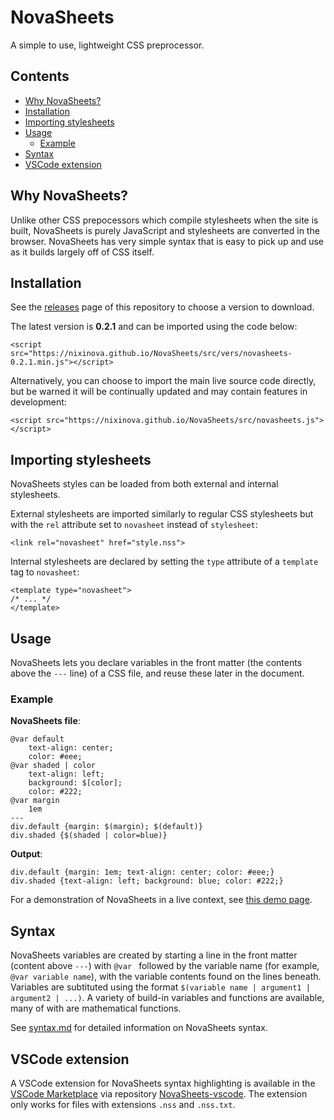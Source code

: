 # NovaSheets

A simple to use, lightweight CSS preprocessor.

## Contents
- [Why NovaSheets?](#why-novasheets)
- [Installation](#installation)
- [Importing stylesheets](#inporting-stylesheets)
- [Usage](#usage)
  - [Example](#example)
- [Syntax](#syntax)
- [VSCode extension](#vscode-extension)

## Why NovaSheets?

Unlike other CSS prepocessors which compile stylesheets when the site is built, NovaSheets is purely JavaScript and stylesheets are converted in the browser. NovaSheets has very simple syntax that is easy to pick up and use as it builds largely off of CSS itself.

## Installation

See the [releases](https://github.com/Nixinova/NovaSheets/releases) page of this repository to choose a version to download.

The latest version is **0.2.1** and can be imported using the code below:
```
<script src="https://nixinova.github.io/NovaSheets/src/vers/novasheets-0.2.1.min.js"></script>
```

Alternatively, you can choose to import the main live source code directly, but be warned it will be continually updated and may contain features in development:
```
<script src="https://nixinova.github.io/NovaSheets/src/novasheets.js"></script>
```

## Importing stylesheets
NovaSheets styles can be loaded from both external and internal stylesheets.

External stylesheets are imported similarly to regular CSS stylesheets but with the `rel` attribute set to `novasheet` instead of `stylesheet`:
```
<link rel="novasheet" href="style.nss">
```

Internal stylesheets are declared by setting the `type` attribute of a `template` tag to `novasheet`:
```
<template type="novasheet">
/* ... */
</template>
```

## Usage

NovaSheets lets you declare variables in the front matter (the contents above the `---` line) of a CSS file, and reuse these later in the document.

### Example

**NovaSheets file**:

```
@var default
    text-align: center;
    color: #eee;
@var shaded | color
    text-align: left;
    background: $[color];
    color: #222;
@var margin
    1em
---
div.default {margin: $(margin); $(default)}
div.shaded {$(shaded | color=blue)}
```

**Output**:
```
div.default {margin: 1em; text-align: center; color: #eee;}
div.shaded {text-align: left; background: blue; color: #222;}
```

For a demonstration of NovaSheets in a live context, see [this demo page](https://nixinova.github.io/NovaSheets/test/).

## Syntax
NovaSheets variables are created by starting a line in the front matter (content above `---`) with `@var ` followed by the variable name (for example, `@var variable name`), with the variable contents found on the lines beneath. Variables are subtituted using the format `$(variable name | argument1 | argument2 | ...)`. A variety of build-in variables and functions are available, many of with are mathematical functions.

See [syntax.md]() for detailed information on NovaSheets syntax.

## VSCode extension
A VSCode extension for NovaSheets syntax highlighting is available in the [VSCode Marketplace](https://marketplace.visualstudio.com/items?itemName=Nixinova.novasheets) via repository [NovaSheets-vscode](https://github.com/Nixinova/NovaSheets-vscode). The extension only works for files with extensions `.nss` and `.nss.txt`.